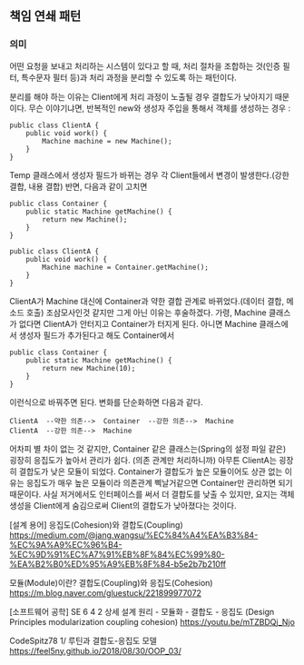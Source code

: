 ## 책임 연쇄 패턴
### 의미
어떤 요청을 보내고 처리하는 시스템이 있다고 할 때, 처리 절차을 조합하는 것(인증 필터, 특수문자 필터 등)과 처리 과정을 분리할 수 있도록 하는 패턴이다. 

분리를 해야 하는 이유는 Client에게 처리 과정이 노출될 경우 결합도가 낮아지기 때문이다. 무슨 이야기냐면, 반복적인 new와 생성자 주입을 통해서 객체를 생성하는 경우 : 

    public class ClientA {
        public void work() {
            Machine machine = new Machine();
        }
    }
    
Temp 클래스에서 생성자 필드가 바뀌는 경우 각 Client들에서 변경이 발생한다.(강한 결합, 내용 결합) 반면, 다음과 같이 고치면

    public class Container {
        public static Machine getMachine() {
            return new Machine();
        }
    }
    
    public class ClientA {
        public void work() {
            Machine machine = Container.getMachine();
        }
    }

ClientA가 Machine 대신에 Container과 약한 결합 관계로 바뀌었다.(데이터 결합, 메소드 호출) 조삼모사인것 같지만 그게 아닌 이유는 후술하겠다. 가령, Machine 클래스가 없다면 ClientA가 안터지고 Container가 터지게 된다. 아니면 Machine 클래스에서 생성자 필드가 추가된다고 해도 Container에서

    public class Container {
        public static Machine getMachine() {
            return new Machine(10);
        }
    }
    
이런식으로 바꿔주면 된다. 변화를 단순화하면 다음과 같다.

    ClientA  --약한 의존-->  Container  --강한 의존-->  Machine
    ClientA  --강한 의존-->  Machine
    
어차피 별 차이 없는 것 같지만, Container 같은 클래스는(Spring의 설정 파일 같은) 굉장히 응집도가 높아서 관리가 쉽다. (의존 관계만 처리하니까) 아무튼 ClientA는 굉장히 결합도가 낮은 모듈이 되었다. Container가 결합도가 높은 모듈이어도 상관 없는 이유는 응집도가 매우 높은 모듈이라 의존관계 삑날거같으면 Container만 관리하면 되기 때문이다. 사실 저거에서도 인터페이스를 써서 더 결합도를 낮출 수 있지만, 요지는 객체 생성을 Client에게 숨김으로써 Client의 결합도가 낮아졌다는 것이다.  

[설계 용어] 응집도(Cohesion)와 결합도(Coupling)
https://medium.com/@jang.wangsu/%EC%84%A4%EA%B3%84-%EC%9A%A9%EC%96%B4-%EC%9D%91%EC%A7%91%EB%8F%84%EC%99%80-%EA%B2%B0%ED%95%A9%EB%8F%84-b5e2b7b210ff

모듈(Module)이란? 결합도(Coupling)와 응집도(Cohesion)
https://m.blog.naver.com/gluestuck/221899977072

[소프트웨어 공학] SE 6 4 2 상세 설계 원리 - 모듈화 - 결합도 - 응집도 (Design Principles modularization coupling cohesion)
https://youtu.be/mTZBDQj_Njo

CodeSpitz78 1/ 루틴과 결합도-응집도 모델
https://feel5ny.github.io/2018/08/30/OOP_03/


    
    
